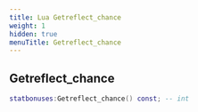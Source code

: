 ```yaml
---
title: Lua Getreflect_chance
weight: 1
hidden: true
menuTitle: Getreflect_chance
---
```

## Getreflect_chance
```lua
statbonuses:Getreflect_chance() const; -- int
```